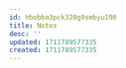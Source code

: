 ```yaml
---
id: hbobba3pck320g9smbyu190
title: Notes
desc: ''
updated: 1711789577335
created: 1711789577335
---
```

